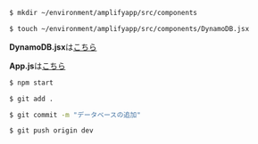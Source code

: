 ```sh
$ mkdir ~/environment/amplifyapp/src/components
```

```sh
$ touch ~/environment/amplifyapp/src/components/DynamoDB.jsx
```

**DynamoDB.jsx**は[こちら](./src/frontend/DynamoDB.jsx)

**App.js**は[こちら](./src/frontend/App.js)

```sh
$ npm start
```

```sh
$ git add .
```

```sh
$ git commit -m "データベースの追加"
```

```sh
$ git push origin dev
```
